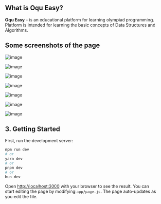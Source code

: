 ## What is Oqu Easy?

**Oqu Easy** - is an educational platform for learning olympiad programming. Platform is intended for learning the basic concepts of Data Structures and Algorithms.

## Some screenshots of the page
![image](https://github.com/user-attachments/assets/4dc28c30-cb22-4dde-85d8-5451e78263ee)

![image](https://github.com/user-attachments/assets/699e1d18-8ec9-4c22-b6d5-12ae988c30b4)

![image](https://github.com/user-attachments/assets/31855e39-827c-4791-8b7f-0f8144b6bd07)

![image](https://github.com/user-attachments/assets/010eaa83-d389-4652-9e75-3a2634b4dff3)

![image](https://github.com/user-attachments/assets/3f913749-b598-4b40-9422-8f75192508fc)

![image](https://github.com/user-attachments/assets/54666759-6ed7-4463-b002-6b1dfbe2a91c)

![image](https://github.com/user-attachments/assets/46d81fdb-1e81-427b-a614-4c6941c799cf)



## 3. Getting Started

First, run the development server:

```bash
npm run dev
# or
yarn dev
# or
pnpm dev
# or
bun dev
```

Open [http://localhost:3000](http://localhost:3000) with your browser to see the result.
You can start editing the page by modifying `app/page.js`. The page auto-updates as you edit the file.

